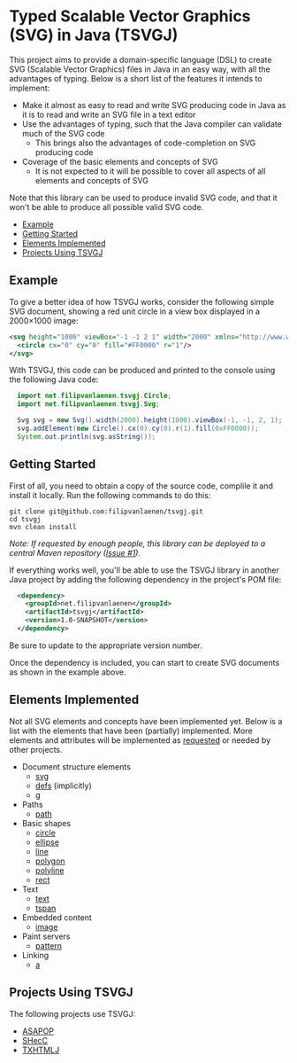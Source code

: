 # Typed Scalable Vector Graphics (SVG) in Java (TSVGJ)

This project aims to provide a domain-specific language (DSL) to create SVG (Scalable Vector Graphics) files in Java in
an easy way, with all the advantages of typing. Below is a short list of the features it intends to implement:

* Make it almost as easy to read and write SVG producing code in Java as it is to read and write an SVG file in a text
  editor
* Use the advantages of typing, such that the Java compiler can validate much of the SVG code
  * This brings also the advantages of code-completion on SVG producing code
* Coverage of the basic elements and concepts of SVG
  * It is not expected to it will be possible to cover all aspects of all elements and concepts of SVG

Note that this library can be used to produce invalid SVG code, and that it won't be able to produce all possible
valid SVG code.

* [Example](#example)
* [Getting Started](#getting-started)
* [Elements Implemented](#elements-implemented)
* [Projects Using TSVGJ](#projects-using-tsvgj)

## Example

To give a better idea of how TSVGJ works, consider the following simple SVG document, showing a red unit circle in a
view box displayed in a 2000×1000 image:

```svg
<svg height="1000" viewBox="-1 -1 2 1" width="2000" xmlns="http://www.w3.org/2000/svg">
  <circle cx="0" cy="0" fill="#FF0000" r="1"/>
</svg>
```

With TSVGJ, this code can be produced and printed to the console using the following Java code:

```java
  import net.filipvanlaenen.tsvgj.Circle;
  import net.filipvanlaenen.tsvgj.Svg;

  Svg svg = new Svg().width(2000).height(1000).viewBox(-1, -1, 2, 1);
  svg.addElement(new Circle().cx(0).cy(0).r(1).fill(0xFF0000));
  System.out.println(svg.asString());
```

## Getting Started

First of all, you need to obtain a copy of the source code, complile it and install it locally. Run the following
commands to do this:

```
git clone git@github.com:filipvanlaenen/tsvgj.git
cd tsvgj
mvn clean install
```

*Note: If requested by enough people, this library can be deployed to a central Maven repository
([Issue #1](https://github.com/filipvanlaenen/tsvgj/issues/1)).*

If everything works well, you'll be able to use the TSVGJ library in another Java project by adding the following
dependency in the project's POM file:

```xml
  <dependency>
    <groupId>net.filipvanlaenen</groupId>
    <artifactId>tsvgj</artifactId>
    <version>1.0-SNAPSHOT</version>
  </dependency>
```

Be sure to update to the appropriate version number.

Once the dependency is included, you can start to create SVG documents as shown in the example above.

## Elements Implemented

Not all SVG elements and concepts have been implemented yet. Below is a list with the elements that have been
(partially) implemented. More elements and attributes will be implemented as
[requested](https://github.com/filipvanlaenen/tsvgj/issues) or needed by other projects.

* Document structure elements
  * [svg](https://www.w3.org/TR/SVG/struct.html#SVGElement)
  * [defs](https://www.w3.org/TR/SVG/struct.html#DefsElement) (implicitly)
  * [g](https://www.w3.org/TR/SVG/struct.html#GElement)
* Paths
  * [path](https://www.w3.org/TR/SVG/paths.html#PathElement)
* Basic shapes
  * [circle](https://www.w3.org/TR/SVG/shapes.html#CircleElement)
  * [ellipse](https://www.w3.org/TR/SVG/shapes.html#EllipseElement)
  * [line](https://www.w3.org/TR/SVG/shapes.html#LineElement)
  * [polygon](https://www.w3.org/TR/SVG/shapes.html#PolygonElement)
  * [polyline](https://www.w3.org/TR/SVG/shapes.html#PolylineElement)
  * [rect](https://www.w3.org/TR/SVG/shapes.html#RectElement)
* Text
  * [text](https://www.w3.org/TR/SVG/text.html#TextElement)
  * [tspan](https://www.w3.org/TR/SVG/text.html#TextElement)
* Embedded content
  * [image](https://www.w3.org/TR/SVG/embedded.html#ImageElement)
* Paint servers
  * [pattern](https://www.w3.org/TR/SVG/pservers.html#Patterns)
* Linking
  * [a](https://www.w3.org/TR/SVG/linking.html#AElement)

## Projects Using TSVGJ

The following projects use TSVGJ:
* [ASAPOP](https://github.com/filipvanlaenen/asapop)
* [SHecC](https://github.com/filipvanlaenen/shecc)
* [TXHTMLJ](https://github.com/filipvanlaenen/txhtmlj)
